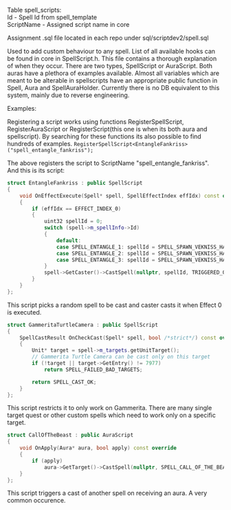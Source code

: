 Table spell_scripts:  
Id - Spell Id from spell_template  
ScriptName - Assigned script name in core  

Assignment .sql file located in each repo under sql/scriptdev2/spell.sql  

Used to add custom behaviour to any spell. List of all available hooks can be found in core in SpellScript.h. This file contains a thorough explanation of when they occur. There are two types, SpellScript or AuraScript. Both auras have a plethora of examples available. Almost all variables which are meant to be alterable in spellscripts have an appropriate public function in Spell, Aura and SpellAuraHolder. Currently there is no DB equivalent to this system, mainly due to reverse engineering.

Examples:

Registering a script works using functions RegisterSpellScript, RegisterAuraScript or RegisterScript(this one is when its both aura and spellscript). By searching for these functions its also possible to find hundreds of examples. 
`
RegisterSpellScript<EntangleFankriss>("spell_entangle_fankriss");
`

The above registers the script to ScriptName "spell_entangle_fankriss".  
And this is its script:  
```cpp
struct EntangleFankriss : public SpellScript
{
    void OnEffectExecute(Spell* spell, SpellEffectIndex effIdx) const override
    {
        if (effIdx == EFFECT_INDEX_0)
        {
            uint32 spellId = 0;
            switch (spell->m_spellInfo->Id)
            {
                default:
                case SPELL_ENTANGLE_1: spellId = SPELL_SPAWN_VEKNISS_HATCHLING_1; break;
                case SPELL_ENTANGLE_2: spellId = SPELL_SPAWN_VEKNISS_HATCHLING_2; break;
                case SPELL_ENTANGLE_3: spellId = SPELL_SPAWN_VEKNISS_HATCHLING_3; break;
            }
            spell->GetCaster()->CastSpell(nullptr, spellId, TRIGGERED_OLD_TRIGGERED);
        }
    }
};
```
This script picks a random spell to be cast and caster casts it when Effect 0 is executed.  

```cpp
struct GammeritaTurtleCamera : public SpellScript
{
    SpellCastResult OnCheckCast(Spell* spell, bool /*strict*/) const override
    {
        Unit* target = spell->m_targets.getUnitTarget();
        // Gammerita Turtle Camera can be cast only on this target
        if (!target || target->GetEntry() != 7977)
            return SPELL_FAILED_BAD_TARGETS;

        return SPELL_CAST_OK;
    }
};
```
This script restricts it to only work on Gammerita. There are many single target quest or other custom spells which need to work only on a specific target.  

```cpp
struct CallOfTheBeast : public AuraScript
{
    void OnApply(Aura* aura, bool apply) const override
    {
        if (apply)
            aura->GetTarget()->CastSpell(nullptr, SPELL_CALL_OF_THE_BEAST, TRIGGERED_OLD_TRIGGERED);
    }
};
```
This script triggers a cast of another spell on receiving an aura. A very common occurence.  